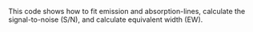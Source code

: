 This code shows how to fit emission and absorption-lines, calculate the signal-to-noise (S/N), and calculate equivalent width (EW).
